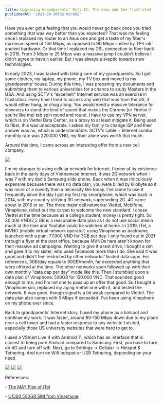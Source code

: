 ```yaml
---
title: Upgrading Grandparents' Wifi II: The slow and the frustrated
publishedAt: '2023-03-30T02:00:00Z'
---
```

Have you ever got a feeling that you would never go back once you tried
something that was way better than you expected? That was my feeling
once I replaced my router to an Asus one and get a taste of my fiber's
maximum speed of 150 Mbps, as opposed to 90 Mbps limited by TP-Link'
ancient hardware. Or that time I replaced my DSL connection to fiber
back in 2015. From 3 Mbps to 25 Mbps was a massive jump I couldn't
believe I didn't agree to have it earlier. But I was always a skeptic
towards new technologies.

In early 2023, I was tasked with taking care of my grandparents. So I
got some clothes, my laptop, my phone, my TV box and moved to my
grandparents' house. During this time, I was preparing my documents and
submitting them to various universities for a chance to study Masters in
the USA. And using SCTV's "excellent" Internet service was an exercise
in frustration. Every time I tried to access any web that was from the
US, it would either hang, or chug along. You would need a massive
tolerance for slowness to stand the kind of speed that makes the Chrome
(or Firefox if you're like me) tab spin round and round. I have to use
my VPN server, which is on Viettel Data Center, as a proxy to at least
mitigate it. Being used to fiber, this was unacceptable. I asked my
family to change ISP and their answer was no, which is understandable.
SCTV's cable + Internet combo monthly rate was 220.000 VND, my fiber
alone was worth that much.

Around this time, I came across an interesting offer from a new cell
company.

![](/images/blog/230330-2/so-sánh-mạng-internet-2g-3g-4g-5g.jpg)

I'm no stranger to using cellular network for Internet. I knew of its
existence back in the early days of Vietnamese Internet. It was 2G
network when I was 7 with my dad's Samsung slide phone. Back when it was
ridiculously expensive because there was no data plan, you were billed
by kilobyte so it was more of a novelty then a necessity like today.
I've come to use it frequently since the day I got my first my
smartphone, which was back in 2014, with my country utilizing 3G
network, superseding 2G. 4G came about in 2016 or so. The three major
cell networks: Viettel, Mobifone, Vinaphone, rolled out the carpet to
welcome the new standard. I chose Viettel at the time because as a
college student, money is pretty tight. So 30.000 VND/2,5 GB is a
reasonable data plan as I do not use social media much at the time and
Youtube could be watched at home. In 2019, iTel, a MVNO (mobile virtual
network operator) using Vinaphone as backbone, launched with a plan:
77.000 VND for 3GB per day. I only found out in 2021 through a flyer at
the post office, because MVNOs here aren't known for their massive ad
campaigns. Wanting to give it a test drive, I bought a sim and gave it
to my sister, who used Facebook more than I do. She said it was good and
didn't feel restricted by other networks' limited data caps. For
references, 3GB/day equals to 90GB/month, far exceeded anything that
were offered at the time. The other networks soon followed up with their
own monthly "data cap per day" mode like this. Then I stumbled upon a
data plan of Vinaphone: 500GB for 150.000 VND. That sounded good enough
to me, and I'm not one to pass up an offer that good. So I bought a
Vinaphone sim, replaced my aging Viettel one with it, and tested the
network. It was good, though signal is a bit weak compared to Viettel.
The data plan also comes with 5 Mbps if exceeded. I've been using
Vinaphone on my phone ever since.

Back to grandparents' Internet story. I used my phone as a hotspot and
continue my work. It was faster, around 80-150 Mbps down due to my place
near a cell tower and had a faster response to any website I visited,
especially those US university websites that were hard to get to.

I used a VSmart Live 4 with Android 11, which has an interface that is
closest to being pure Android compared to Samsung. First, you have to
turn on 4G and turn off wifi. Next, go to Settings -\> Cellular -\>
Hotspot & Tethering. And turn on Wifi hotspot or USB Tethering,
depending on your need.

![](/images/blog/230330-2/screen1.png)
![](/images/blog/230330-2/screen2.png)
![](/images/blog/230330-2/screen3.png)

References:

\- [The MAY Plan of
iTel](https://itel.vn/tin-tuc/tin-tuc-itel/sim-itel-goi-may)

\- [U1500 500GB SIM from
Vinaphone](https://cellphones.com.vn/sim-4g-vinaphone-u1500-500gb-thang-12-thang.html)

